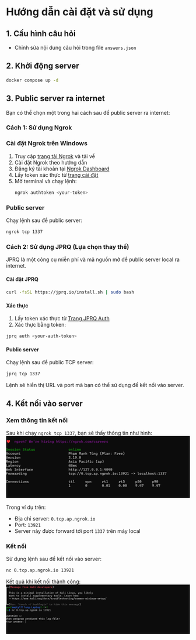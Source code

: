 # Hướng dẫn cài đặt và sử dụng

## 1. Cấu hình câu hỏi
- Chỉnh sửa nội dung câu hỏi trong file `answers.json`

## 2. Khởi động server
```bash
docker compose up -d
```

## 3. Public server ra internet

Bạn có thể chọn một trong hai cách sau để public server ra internet:

### Cách 1: Sử dụng Ngrok

### Cài đặt Ngrok trên Windows
1. Truy cập [trang tải Ngrok](https://ngrok.com/download) và tải về
2. Cài đặt Ngrok theo hướng dẫn
3. Đăng ký tài khoản tại [Ngrok Dashboard](https://dashboard.ngrok.com/get-started/setup/windows)
4. Lấy token xác thực từ [trang cài đặt](https://dashboard.ngrok.com/get-started/setup/windows)
5. Mở terminal và chạy lệnh:
   ```bash
   ngrok authtoken <your-token>
   ```

### Public server
Chạy lệnh sau để public server:
```bash
ngrok tcp 1337
```

### Cách 2: Sử dụng JPRQ (Lựa chọn thay thế)
JPRQ là một công cụ miễn phí và mã nguồn mở để public server local ra internet.

#### Cài đặt JPRQ
```bash
curl -fsSL https://jprq.io/install.sh | sudo bash
```

#### Xác thực
1. Lấy token xác thực từ [Trang JPRQ Auth](https://jprq.io/auth)
2. Xác thực bằng token:
```bash
jprq auth <your-auth-token>
```

#### Public server
Chạy lệnh sau để public TCP server:
```bash
jprq tcp 1337
```

Lệnh sẽ hiển thị URL và port mà bạn có thể sử dụng để kết nối vào server.

## 4. Kết nối vào server

### Xem thông tin kết nối
Sau khi chạy `ngrok tcp 1337`, bạn sẽ thấy thông tin như hình:
![Thông tin kết nối Ngrok](image-1.png)

Trong ví dụ trên:
- Địa chỉ server: `0.tcp.ap.ngrok.io`
- Port: `13921`
- Server này được forward tới port `1337` trên máy local

### Kết nối 
Sử dụng lệnh sau để kết nối vào server:
```bash
nc 0.tcp.ap.ngrok.io 13921
```

Kết quả khi kết nối thành công:
![Kết nối thành công](image.png)
